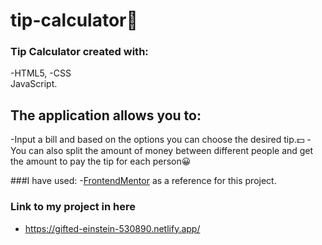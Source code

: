 # tip-calculator🧮
### Tip Calculator created with:
-HTML5, 
-CSS  
JavaScript.


## The application allows you to:
-Input a bill and based on the options you can choose the desired tip.💵
-You can also split the amount of money between different people and get the amount to pay the tip for each person😀


###I have used:
-[FrontendMentor](https://www.frontendmentor.io/) as a reference for this project.

### Link to my project in here
- https://gifted-einstein-530890.netlify.app/
